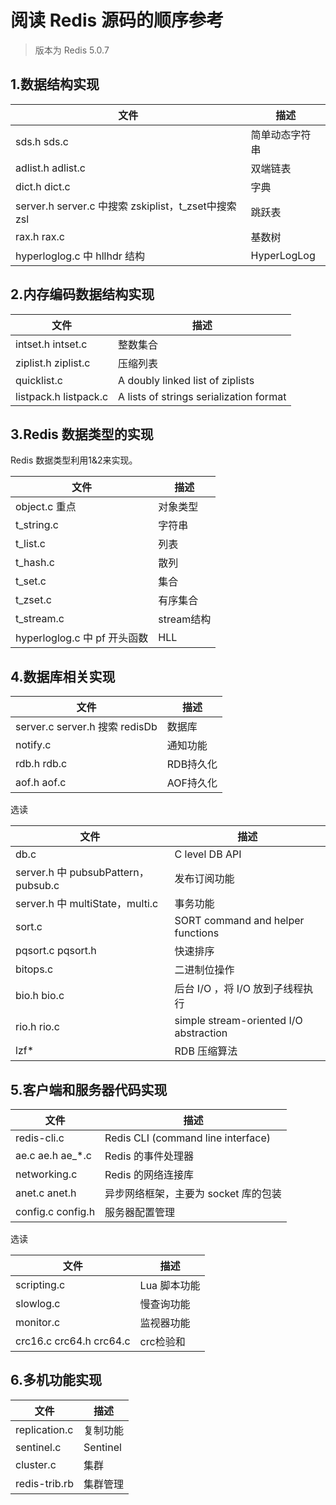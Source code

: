 # 阅读 Redis 源码的顺序参考
> 版本为 Redis 5.0.7

## 1.数据结构实现

| 文件                                                | 描述           |
| --------------------------------------------------- | -------------- |
| sds.h sds.c                                         | 简单动态字符串 |
| adlist.h adlist.c                                   | 双端链表       |
| dict.h dict.c                                       | 字典           |
| server.h server.c 中搜索 zskiplist，t_zset中搜索zsl | 跳跃表         |
| rax.h rax.c                                         | 基数树         |
| hyperloglog.c 中 hllhdr 结构                        | HyperLogLog    |

## 2.内存编码数据结构实现

| 文件                  | 描述                                    |
| --------------------- | --------------------------------------- |
| intset.h intset.c     | 整数集合                                |
| ziplist.h ziplist.c   | 压缩列表                                |
| quicklist.c           | A doubly linked list of ziplists        |
| listpack.h listpack.c | A lists of strings serialization format |

## 3.Redis 数据类型的实现

Redis 数据类型利用1&2来实现。

| 文件                         | 描述       |
| ---------------------------- | ---------- |
| object.c 重点                | 对象类型   |
| t_string.c                   | 字符串     |
| t_list.c                     | 列表       |
| t_hash.c                     | 散列       |
| t_set.c                      | 集合       |
| t_zset.c                     | 有序集合   |
| t_stream.c                   | stream结构 |
| hyperloglog.c 中 pf 开头函数 | HLL        |

## 4.数据库相关实现

| 文件                           | 描述      |
| ------------------------------ | --------- |
| server.c server.h 搜索 redisDb | 数据库    |
| notify.c                       | 通知功能  |
| rdb.h rdb.c                    | RDB持久化 |
| aof.h aof.c                    | AOF持久化 |

选读

| 文件                                | 描述                                   |
| ----------------------------------- | -------------------------------------- |
| db.c                                | C level DB API                         |
| server.h 中 pubsubPattern，pubsub.c | 发布订阅功能                           |
| server.h 中 multiState，multi.c     | 事务功能                               |
| sort.c                              | SORT command and helper functions      |
| pqsort.c  pqsort.h                  | 快速排序                               |
| bitops.c                            | 二进制位操作                           |
| bio.h bio.c                         | 后台 I/O ，将 I/O 放到子线程执行       |
| rio.h rio.c                         | simple stream-oriented I/O abstraction |
| lzf*                                | RDB 压缩算法                           |

## 5.客户端和服务器代码实现

| 文件              | 描述                                 |
| ----------------- | ------------------------------------ |
| redis-cli.c       | Redis CLI (command line interface)   |
| ae.c ae.h ae_*.c  | Redis 的事件处理器                   |
| networking.c      | Redis 的网络连接库                   |
| anet.c anet.h     | 异步网络框架，主要为 socket 库的包装 |
| config.c config.h | 服务器配置管理                       |

选读

| 文件                    | 描述         |
| ----------------------- | ------------ |
| scripting.c             | Lua 脚本功能 |
| slowlog.c               | 慢查询功能   |
| monitor.c               | 监视器功能   |
| crc16.c crc64.h crc64.c | crc检验和    |

## 6.多机功能实现

| 文件          | 描述     |
| ------------- | -------- |
| replication.c | 复制功能 |
| sentinel.c    | Sentinel |
| cluster.c     | 集群     |
| redis-trib.rb | 集群管理 |

